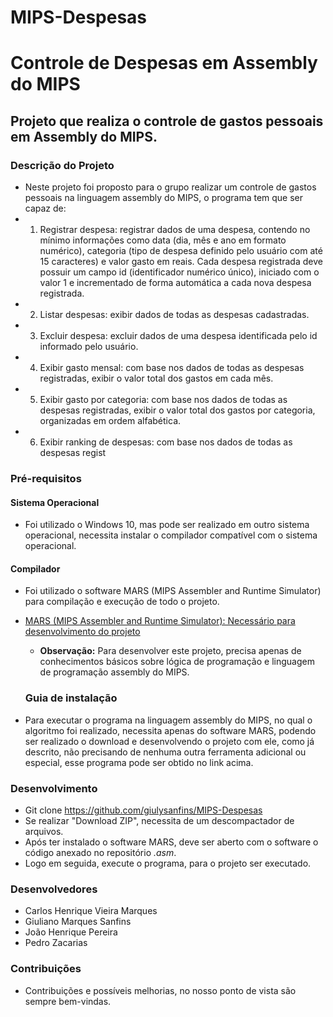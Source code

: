 # MIPS-Despesas
# Controle de Despesas em Assembly do MIPS

## Projeto que realiza o controle de gastos pessoais em Assembly do MIPS.

### Descrição do Projeto
   * Neste projeto foi proposto para o grupo realizar um controle de gastos pessoais na linguagem assembly do MIPS, o programa tem que ser capaz de:
* 1) Registrar despesa: registrar dados de uma despesa, contendo no mínimo informações
como data (dia, mês e ano em formato numérico), categoria (tipo de despesa definido pelo
usuário com até 15 caracteres) e valor gasto em reais. Cada despesa registrada deve possuir
um campo id (identificador numérico único), iniciado com o valor 1 e incrementado de forma
automática a cada nova despesa registrada.
* 2) Listar despesas: exibir dados de todas as despesas cadastradas.
* 3) Excluir despesa: excluir dados de uma despesa identificada pelo id informado pelo usuário.
* 4) Exibir gasto mensal: com base nos dados de todas as despesas registradas, exibir o valor
total dos gastos em cada mês.
* 5) Exibir gasto por categoria: com base nos dados de todas as despesas registradas, exibir o
valor total dos gastos por categoria, organizadas em ordem alfabética.
* 6) Exibir ranking de despesas: com base nos dados de todas as despesas regist

### Pré-requisitos

#### Sistema Operacional
* Foi utilizado o Windows 10, mas pode ser realizado em outro sistema operacional, necessita instalar o compilador compatível com o sistema operacional.

 #### Compilador
* Foi utilizado o software MARS (MIPS Assembler and Runtime Simulator) para compilação e execução de todo o projeto.
* <a> [MARS (MIPS Assembler and Runtime Simulator): Necessário para desenvolvimento do projeto](http://courses.missouristate.edu/kenvollmar/mars/download.htm)

   * **Observação:** Para desenvolver este projeto, precisa apenas de conhecimentos básicos sobre lógica de programação e linguagem de programação assembly do MIPS.
   
   ### Guia de instalação
* Para executar o programa na linguagem assembly do MIPS, no qual o algoritmo foi realizado, necessita apenas do software MARS, podendo ser realizado o download e desenvolvendo o projeto com ele, como já descrito, não precisando de nenhuma outra ferramenta adicional ou especial, esse programa pode ser obtido no link acima.

### Desenvolvimento
* Git clone https://github.com/giulysanfins/MIPS-Despesas
* Se realizar "Download ZIP", necessita de um descompactador de arquivos.
* Após ter instalado o software MARS, deve ser aberto com o software o código anexado no repositório *.asm*.
* Logo em seguida, execute o programa, para o projeto ser executado.

### Desenvolvedores
* Carlos Henrique Vieira Marques 
* Giuliano Marques Sanfins 
* João Henrique Pereira
* Pedro Zacarias 
 
 


### Contribuições
* Contribuições e possíveis melhorias, no nosso ponto de vista são sempre bem-vindas.
